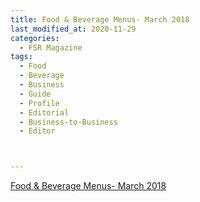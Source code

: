 ```yaml
---
title: Food & Beverage Menus- March 2018
last_modified_at: 2020-11-29
categories:
  - FSR Magazine
tags:
  - Food
  - Beverage
  - Business
  - Guide
  - Profile
  - Editorial 
  - Business-to-Business
  - Editor



---
```




[Food & Beverage Menus- March 2018](http://www.omagdigital.com/publication/?i=476712&ver=html5&p=18)
